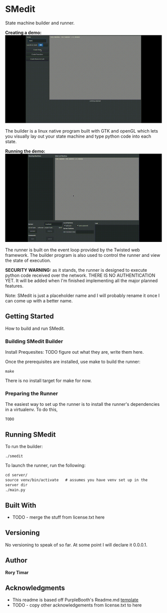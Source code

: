 # SMedit

State machine builder and runner. 

**Creating a demo:**
![Builder, building](doc/img/build.gif)

The builder is a linux native program built with GTK and openGL which lets you visually lay out your state machine and type python code into each state. 

**Running the demo:**
![Builder, running](doc/img/run.gif)

The runner is built on the event loop provided by the Twisted web framework. The builder program is also used to control the runner and view the state of execution.

**SECURITY WARNING:** as it stands, the runner is designed to execute python code received over the network. THERE IS NO AUTHENTICATION YET. It will be added when I'm finished implementing all the major planned features.

Note: SMedit is just a placeholder name and I will probably rename it once I can come up with a better name.  

## Getting Started

How to build and run SMedit.

### Building SMedit Builder

Install Prequesites:  TODO  figure out what they are, write them here.

Once the prerequisites are installed, use make to build the runner:

```
make
```

There is no install target for make for now.


### Preparing the Runner

The easiest way to set up the runner is to install the runner's dependencies in a virtualenv. 
To do this, 
```
TODO
```

## Running SMedit

To run the builder:
```
./smedit
```

To launch the runner, run the following:

```
cd server/
source venv/bin/activate   # assumes you have venv set up in the server dir
./main.py
```

## Built With

* TODO - merge the stuff from license.txt here

## Versioning

No versioning to speak of so far. At some point I will declare it 0.0.0.1.

## Author

**Rory Timar**


## Acknowledgments

* This readme is based off PurpleBooth's Readme.md [template](https://gist.github.com/PurpleBooth/109311bb0361f32d87a2#file-readme-template-md)
* TODO - copy other acknowledgements from license.txt to here


